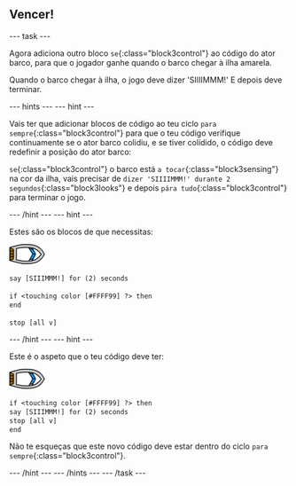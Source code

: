 ## Vencer!

--- task ---

Agora adiciona outro bloco `se`{:class="block3control"} ao código do ator barco, para que o jogador ganhe quando o barco chegar à ilha amarela.

Quando o barco chegar à ilha, o jogo deve dizer 'SIIIIMMM!' E depois deve terminar.

--- hints --- --- hint ---

Vais ter que adicionar blocos de código ao teu ciclo `para sempre`{:class="block3control"} para que o teu código verifique continuamente se o ator barco colidiu, e se tiver colidido, o código deve redefinir a posição do ator barco:

`se`{:class="block3control"} o barco está `a tocar`{:class="block3sensing"} na cor da ilha, vais precisar de `dizer 'SIIIIMMM!' durante 2 segundos`{:class="block3looks"} e depois `pára tudo`{:class="block3control"} para terminar o jogo.

--- /hint --- --- hint ---

Estes são os blocos de que necessitas:

![ator barco](images/boat_resize.png)

```blocks3
say [SIIIMMM!] for (2) seconds

if <touching color [#FFFF99] ?> then
end

stop [all v]

```

--- /hint --- --- hint ---

Este é o aspeto que o teu código deve ter:

![ator barco](images/boat_resize.png)

```blocks3
if <touching color [#FFFF99] ?> then
say [SIIIMMM!] for (2) seconds
stop [all v]
end
```

Não te esqueças que este novo código deve estar dentro do ciclo `para sempre`{:class="block3control"}.

--- /hint --- --- /hints --- --- /task ---